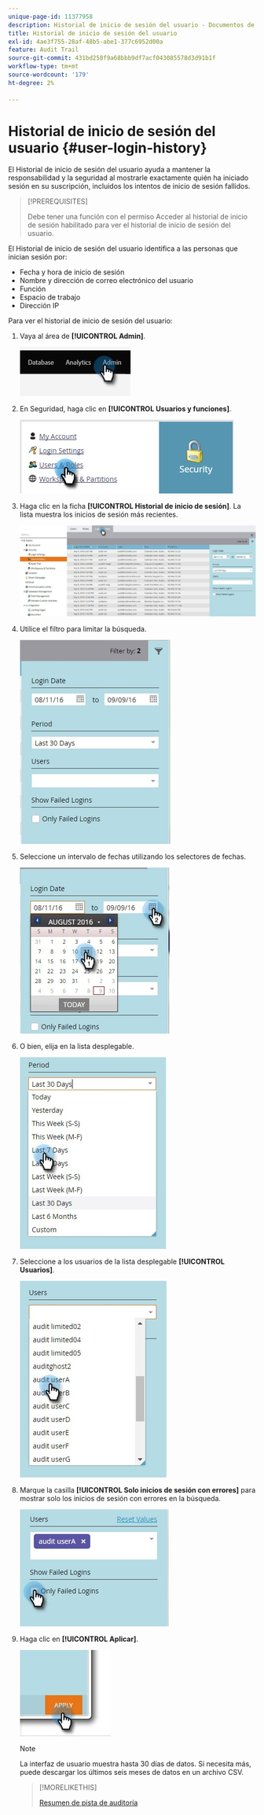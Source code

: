 ```yaml
---
unique-page-id: 11377958
description: Historial de inicio de sesión del usuario - Documentos de Marketo - Documentación del producto
title: Historial de inicio de sesión del usuario
exl-id: 4ae3f755-28af-48b5-abe1-377c6952d00a
feature: Audit Trail
source-git-commit: 431bd258f9a68bbb9df7acf043085578d3d91b1f
workflow-type: tm+mt
source-wordcount: '179'
ht-degree: 2%

---
```


# Historial de inicio de sesión del usuario {#user-login-history}

El Historial de inicio de sesión del usuario ayuda a mantener la responsabilidad y la seguridad al mostrarle exactamente quién ha iniciado sesión en su suscripción, incluidos los intentos de inicio de sesión fallidos.

>[!PREREQUISITES]
>
>Debe tener una función con el permiso Acceder al historial de inicio de sesión habilitado para ver el historial de inicio de sesión del usuario.

El Historial de inicio de sesión del usuario identifica a las personas que inician sesión por:

* Fecha y hora de inicio de sesión
* Nombre y dirección de correo electrónico del usuario
* Función
* Espacio de trabajo
* Dirección IP

Para ver el historial de inicio de sesión del usuario:

1. Vaya al área de **[!UICONTROL Admin]**.

   ![](assets/user-login-history-1.png)

1. En Seguridad, haga clic en **[!UICONTROL Usuarios y funciones]**.

   ![](assets/user-login-history-2.png)

1. Haga clic en la ficha **[!UICONTROL Historial de inicio de sesión]**. La lista muestra los inicios de sesión más recientes.

   ![](assets/user-login-history-3.png)

1. Utilice el filtro para limitar la búsqueda.

   ![](assets/user-login-history-4.png)

1. Seleccione un intervalo de fechas utilizando los selectores de fechas.

   ![](assets/user-login-history-5.png)

1. O bien, elija en la lista desplegable.

   ![](assets/user-login-history-6.png)

1. Seleccione a los usuarios de la lista desplegable **[!UICONTROL Usuarios]**.

   ![](assets/user-login-history-7.png)

1. Marque la casilla **[!UICONTROL Solo inicios de sesión con errores]** para mostrar solo los inicios de sesión con errores en la búsqueda.

   ![](assets/user-login-history-8.png)

1. Haga clic en **[!UICONTROL Aplicar]**.

   ![](assets/user-login-history-9.png)

   >[!NOTE]
   >
   >La interfaz de usuario muestra hasta 30 días de datos. Si necesita más, puede descargar los últimos seis meses de datos en un archivo CSV.

   >[!MORELIKETHIS]
   >
   >[Resumen de pista de auditoría](/help/marketo/product-docs/administration/audit-trail/audit-trail-overview.md)
